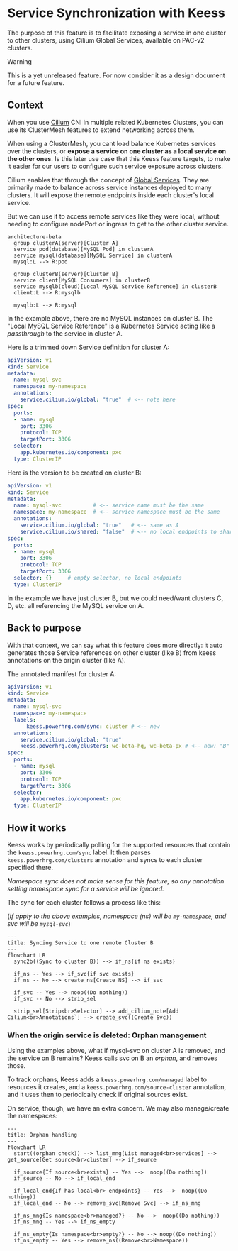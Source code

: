 # Service Synchronization with Keess

The purpose of this feature is to facilitate exposing a service in one cluster to other clusters, using Cilium Global Services, available on PAC-v2 clusters.

> [!WARNING]
> This is a yet unreleased feature. For now consider it as a design document for a future feature.

## Context

When you use [Cilium](https://docs.cilium.io/en/latest/overview/intro/) CNI in multiple related Kubernetes Clusters, you can use its ClusterMesh features to extend networking across them.

When using a ClusterMesh, you cant load balance Kubernetes services over the clusters, or **expose a service on one cluster as a local service on the other ones**. Is this later use case that this Keess feature targets, to make it easier for our users to configure such service exposure across clusters.

Cilium enables that through the concept of [Global Services](service.cilium.io/global). They are primarily made to balance across service instances deployed to many clusters. It will expose the remote endpoints inside each cluster's local service.

But we can use it to access remote services like they were local, without needing to configure nodePort or ingress to get to the other cluster service.

```mermaid
architecture-beta
  group clusterA(server)[Cluster A]
  service pod(database)[MySQL Pod] in clusterA
  service mysql(database)[MySQL Service] in clusterA
  mysql:L --> R:pod

  group clusterB(server)[Cluster B]
  service client[MySQL Consumers] in clusterB
  service mysqlb(cloud)[Local MySQL Service Reference] in clusterB
  client:L --> R:mysqlb

  mysqlb:L --> R:mysql
```

In the example above, there are no MySQL instances on cluster B. The "Local MySQL Service Reference" is a Kubernetes Service acting like a _passthrough_ to the service in cluster A.

Here is a trimmed down Service definition for cluster A:

```yaml
apiVersion: v1
kind: Service
metadata:
  name: mysql-svc
  namespace: my-namespace
  annotations:
    service.cilium.io/global: "true"  # <-- note here
spec:
  ports:
  - name: mysql
    port: 3306
    protocol: TCP
    targetPort: 3306
  selector:
    app.kubernetes.io/component: pxc
  type: ClusterIP
```

Here is the version to be created on cluster B:

```yaml
apiVersion: v1
kind: Service
metadata:
  name: mysql-svc          # <-- service name must be the same
  namespace: my-namespace  # <-- service namespace must be the same
  annotations:
    service.cilium.io/global: "true"   # <-- same as A
    service.cilium.io/shared: "false"  # <-- no local endpoints to share
spec:
  ports:
  - name: mysql
    port: 3306
    protocol: TCP
    targetPort: 3306
  selector: {}     # empty selector, no local endpoints
  type: ClusterIP
```

In the example we have just cluster B, but we could need/want clusters C, D, etc. all referencing the MySQL service on A.

## Back to purpose

With that context, we can say what this feature does more directly: it auto generates those Service references on other cluster (like B) from keess annotations on the origin cluster (like A).

The annotated manifest for cluster A:

```yaml
apiVersion: v1
kind: Service
metadata:
  name: mysql-svc
  namespace: my-namespace
  labels:
      keess.powerhrg.com/sync: cluster # <-- new
  annotations:
    service.cilium.io/global: "true"
    keess.powerhrg.com/clusters: wc-beta-hq, wc-beta-px # <-- new: "B" in our example
spec:
  ports:
  - name: mysql
    port: 3306
    protocol: TCP
    targetPort: 3306
  selector:
    app.kubernetes.io/component: pxc
  type: ClusterIP
```

## How it works

Keess works by periodically polling for the supported resources that contain the `keess.powerhrg.com/sync` label. It then parses `keess.powerhrg.com/clusters` annotation and syncs to each cluster specified there.

_Namespace sync does not make sense for this feature, so any annotation setting namespace sync for a service will be ignored._

The sync for each cluster follows a process like this:

(_If apply to the above examples, namespace (ns) will be `my-namespace`, and svc will be `mysql-svc`_)

```mermaid
---
title: Syncing Service to one remote Cluster B
---
flowchart LR
  sync2b((Sync to cluster B)) --> if_ns{if ns exists}

  if_ns -- Yes --> if_svc{if svc exists}
  if_ns -- No --> create_ns[Create NS] --> if_svc

  if_svc -- Yes --> noop((Do nothing))
  if_svc -- No --> strip_sel

  strip_sel[Strip<br>Selector] --> add_cilium_note[Add Cilium<br>Annotations`] --> create_svc((Create Svc))
```

### When the origin service is deleted: Orphan management

Using the examples above, what if mysql-svc on cluster A is removed, and the service on B remains? Keess calls svc on B an _orphan_, and removes those.

To track orphans, Keess adds a `keess.powerhrg.com/managed` label to resources it creates, and a  `keess.powerhrg.com/source-cluster` annotation, and it uses then to periodically check if original sources exist.

On service, though, we have an extra concern. We may also manage/create the namespaces:

```mermaid
---
title: Orphan handling
---
flowchart LR
  start((orphan check)) --> list_mng[List managed<br>services] --> get_source[Get source<br>cluster] --> if_source

  if_source{If source<br>exists} -- Yes -->  noop((Do nothing))
  if_source -- No --> if_local_end

  if_local_end{If has local<br> endpoints} -- Yes -->  noop((Do nothing))
  if_local_end -- No --> remove_svc[Remove Svc] --> if_ns_mng

  if_ns_mng{Is namespace<br>managed?} -- No -->  noop((Do nothing))
  if_ns_mng -- Yes --> if_ns_empty

  if_ns_empty{Is namespace<br>empty?} -- No --> noop((Do nothing))
  if_ns_empty -- Yes --> remove_ns((Remove<br>Namespace))
```


